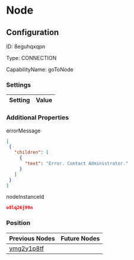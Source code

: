 # Node
## Configuration
ID:  8eguhqxqpn

Type: CONNECTION 

CapabilityName: goToNode

### Settings
| Setting | Value  |
| :------------------------ | ---------------------------------------- |
 




### Additional Properties
errorMessage
 ```json 
[
  {
    "children": [
      {
        "text": "Error. Contact Administrator."
      }
    ]
  }
]
```


nodeInstanceId
 ```json 
o8lq26j99n
```




### Position
| Previous Nodes | Future Nodes |
| :------------- | ------------ |
| [ymg2y1p8tf](./ymg2y1p8tf.md) |  |